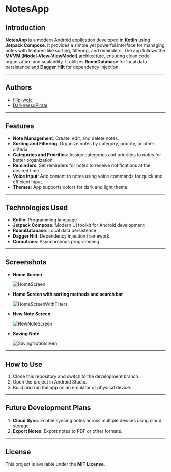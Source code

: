 # NotesApp

## Introduction
**NotesApp** is a modern Android application developed in **Kotlin** using **Jetpack Compose**. It provides a simple yet powerful interface for managing notes with features like sorting, filtering, and reminders. The app follows the **MVVM (Model-View-ViewModel)** architecture, ensuring clean code organization and scalability. It utilizes **RoomDatabase** for local data persistence and **Dagger Hilt** for dependency injection.

---

## Authors
- [filip-wojc](https://github.com/filip-wojc)
- [DarknessoPirate](https://github.com/DarknessoPirate)
 
---

## Features
- **Note Management**: Create, edit, and delete notes.
- **Sorting and Filtering**: Organize notes by category, priority, or other criteria.
- **Categories and Priorities**: Assign categories and priorities to notes for better organization.
- **Reminders**: Set reminders for notes to receive notifications at the desired time.
- **Voice Input**: Add content to notes using voice commands for quick and efficient input.
- **Themes**: App supports colors for dark and light theme.
---

##  Technologies Used
- **Kotlin**: Programming language
- **Jetpack Compose**: Modern UI toolkit for Android development
- **RoomDatabase**: Local data persistence
- **Dagger Hilt**: Dependency injection framework
- **Coroutines**: Asynchronous programming

---

## Screenshots
- **Home Screen**

  ![HomeScreen](https://github.com/user-attachments/assets/70301972-6544-45dc-993e-f2420404b552)

- **Home Screen with sorting methods and search bar**

  ![HomeScreenWithFilters](https://github.com/user-attachments/assets/7d3a4e82-5b9f-428e-bef7-b9c46a756a81)

- **New Note Screen**

  ![NewNoteScreen](https://github.com/user-attachments/assets/2c57b510-404b-47e6-be47-0326b04c2810)

- **Saving Note**

  ![SavingNoteScreen](https://github.com/user-attachments/assets/f01bef14-405a-41eb-abb2-573e8ed6c5ac)

---

## How to Use
1. Clone this repository and switch to the development branch.
2. Open the project in Android Studio.
3. Build and run the app on an emulator or physical device.

---

## Future Development Plans
1. **Cloud Sync**: Enable syncing notes across multiple devices using cloud storage.
2. **Export Notes**: Export notes to PDF or other formats.

---

## License
This project is available under the **MIT License**.
